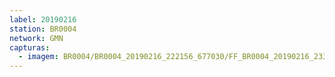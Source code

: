 ```yaml
---
label: 20190216
station: BR0004
network: GMN
capturas:
  - imagem: BR0004/BR0004_20190216_222156_677030/FF_BR0004_20190216_233304_631_0083456.fits_maxpixel.jpg
---
```

